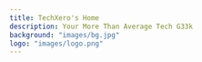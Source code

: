 ```yaml
---
title: TechXero's Home
description: Your More Than Average Tech G33k
background: "images/bg.jpg"
logo: "images/logo.png"
---
```

